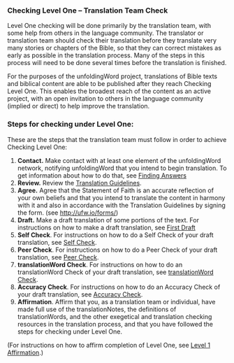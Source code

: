 
### Checking Level One – Translation Team Check

Level One checking will be done primarily by the translation team, with some help from others in the language community. The translator or translation team should check their translation before they translate very many stories or chapters of the Bible, so that they can correct mistakes as early as possible in the translation process. Many of the steps in this process will need to be done several times before the translation is finished.

For the purposes of the unfoldingWord project, translations of Bible texts and biblical content are able to be published after they reach Checking Level One. This enables the broadest reach of the content as an active project, with an open invitation to others in the language community (implied or direct) to help improve the translation.

### Steps for checking under Level One:

These are the steps that the translation team must follow in order to achieve Checking Level One:

1. **Contact.**  Make contact with at least one element of the unfoldingWord network, notifying unfoldingWord that you intend to begin translation. To get information about how to do that, see [Finding Answers](../../intro/finding-answers/01.md)
1. **Review.**  Review the [Translation Guidelines](../../intro/translation-guidelines/01.md).
1. **Agree.**  Agree that the Statement of Faith is an accurate reflection of your own beliefs and that you intend to translate the content in harmony with it and also in accordance with the Translation Guidelines by signing the form. (see http://ufw.io/forms/)
1. **Draft.**  Make a draft translation of some portions of the text. For instructions on how to make a draft translation, see [First Draft](../../translate/first-draft/01.md)
1. **Self Check**. For instructions on how to do a Self Check of your draft translation, see [Self Check](../self-check/01.md).
1. **Peer Check**. For instructions on how to do a Peer Check of your draft translation, see [Peer Check](../peer-check/01.md).
1. **translationWord Check**. For instructions on how to do an translationWord Check of your draft translation, see [translationWord Check](../important-term-check/01.md).
1. **Accuracy Check**. For instructions on how to do an Accuracy Check of your draft translation, see [Accuracy Check](../accuracy-check/01.md).
1. **Affirmation**. Affirm that you, as a translation team or individual, have made full use of the translationNotes, the definitions of translationWords, and the other exegetical and translation checking resources in the translation process, and that you have followed the steps for checking under Level One.

(For instructions on how to affirm completion of Level One, see [Level 1 Affirmation](../level1-affirm/01.md).)